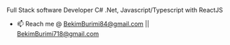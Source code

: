 Full Stack software Developer
C# .Net, Javascript/Typescript with ReactJS
- 📫 Reach me @ BekimBurimi84@gmail.com || BekimBurimi718@gmail.com

